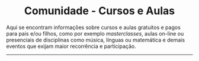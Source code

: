 <h1 align="center">Comunidade - Cursos e Aulas</h1>

Aqui se encontram informações sobre cursos e aulas gratuitos e pagos para pais e/ou filhos, como por exemplo _masterclasses_, aulas on-line ou presenciais de disciplinas como música, línguas ou matemática e demais eventos que exijam maior recorrência e participação.

---
